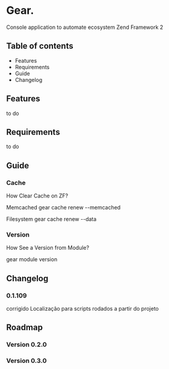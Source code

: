 # Gear.

Console application to automate ecosystem Zend Framework 2

## Table of contents

* Features
* Requirements
* Guide
* Changelog

## Features

to do

## Requirements

to do

## Guide

### Cache
How Clear Cache on ZF?

Memcached
gear cache renew --memcached

Filesystem
gear cache renew --data


### Version

How See a Version from Module?

gear module version <module>



## Changelog

### 0.1.109
corrigido Localização para scripts rodados a partir do projeto

## Roadmap

### Version 0.2.0

### Version 0.3.0